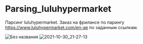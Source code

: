 # Parsing_luluhypermarket
Парсинг luluhypermarket. Заказ на фрилансе по парингу https://www.luluhypermarket.com/en-ae по заданным ссылкам. 

![Без названия](https://user-images.githubusercontent.com/56103491/139570524-3a00f726-3ea7-43bd-ad33-17ab0e0cc188.png)
![2021-10-30_21-27-13](https://user-images.githubusercontent.com/56103491/139570663-4297b703-34f1-4ffb-b2d4-07d516611710.png)
